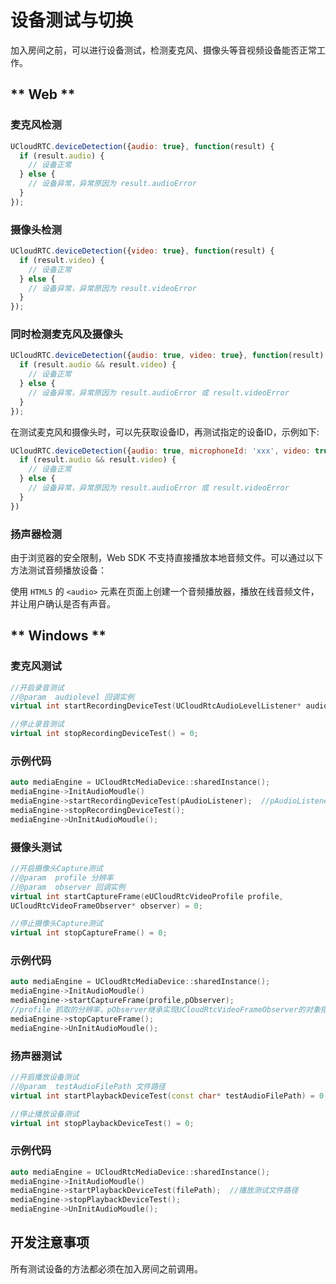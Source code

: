 # 设备测试与切换

加入房间之前，可以进行设备测试，检测麦克风、摄像头等音视频设备能否正常工作。    
<!-- {docsify-ignore-all} -->
<!-- tabs:start -->

## ** Web **

### 麦克风检测

```js
UCloudRTC.deviceDetection({audio: true}, function(result) {
  if (result.audio) {
    // 设备正常
  } else {
    // 设备异常，异常原因为 result.audioError
  }
});
```

### 摄像头检测

```js
UCloudRTC.deviceDetection({video: true}, function(result) {
  if (result.video) {
    // 设备正常
  } else {
    // 设备异常，异常原因为 result.videoError
  }
});
```

### 同时检测麦克风及摄像头

```js
UCloudRTC.deviceDetection({audio: true, video: true}, function(result) {
  if (result.audio && result.video) {
    // 设备正常
  } else {
    // 设备异常，异常原因为 result.audioError 或 result.videoError
  }
});
```

在测试麦克风和摄像头时，可以先获取设备ID，再测试指定的设备ID，示例如下:     

```js
UCloudRTC.deviceDetection({audio: true, microphoneId: 'xxx', video: true, cameraId: 'xxx' }, function(result) {
  if (result.audio && result.video) {
    // 设备正常
  } else {
    // 设备异常，异常原因为 result.audioError 或 result.videoError
  }
})
```


### 扬声器检测

由于浏览器的安全限制，Web SDK 不支持直接播放本地音频文件。可以通过以下方法测试音频播放设备：

使用 `HTML5` 的 `<audio>` 元素在页面上创建一个音频播放器，播放在线音频文件，并让用户确认是否有声音。
  

## ** Windows **

### 麦克风测试

```cpp
//开启录音测试
//@param  audiolevel 回调实例
virtual int startRecordingDeviceTest(UCloudRtcAudioLevelListener* audiolevel) = 0;

//停止录音测试
virtual int stopRecordingDeviceTest() = 0;

```

### 示例代码

```cpp
auto mediaEngine = UCloudRtcMediaDevice::sharedInstance();
mediaEngine->InitAudioMoudle()
mediaEngine->startRecordingDeviceTest(pAudioListener);  //pAudioListener 继承实现UCloudRtcAudioLevelListener对象的指针
mediaEngine->stopRecordingDeviceTest();
mediaEngine->UnInitAudioMoudle();

```
### 摄像头测试

```cpp
//开启摄像头Capture测试
//@param  profile 分辨率
//@param  observer 回调实例
virtual int startCaptureFrame(eUCloudRtcVideoProfile profile,
UCloudRtcVideoFrameObserver* observer) = 0;

//停止摄像头Capture测试
virtual int stopCaptureFrame() = 0;

```

### 示例代码

```cpp
auto mediaEngine = UCloudRtcMediaDevice::sharedInstance();
mediaEngine->InitAudioMoudle()
mediaEngine->startCaptureFrame(profile,pObserver);  
//profile 抓取的分辨率，pObserver继承实现UCloudRtcVideoFrameObserver的对象指针
mediaEngine->stopCaptureFrame();
mediaEngine->UnInitAudioMoudle();

```

### 扬声器测试

```cpp
//开启播放设备测试
//@param  testAudioFilePath 文件路径
virtual int startPlaybackDeviceTest(const char* testAudioFilePath) = 0;

//停止播放设备测试
virtual int stopPlaybackDeviceTest() = 0;

```

### 示例代码

```cpp
auto mediaEngine = UCloudRtcMediaDevice::sharedInstance();
mediaEngine->InitAudioMoudle()
mediaEngine->startPlaybackDeviceTest(filePath);  //播放测试文件路径
mediaEngine->stopPlaybackDeviceTest();
mediaEngine->UnInitAudioMoudle();

```

<!-- tabs:end -->

## 开发注意事项

所有测试设备的方法都必须在加入房间之前调用。
